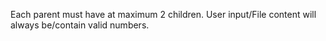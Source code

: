 Each parent must have at maximum 2 children.
User input/File content will always be/contain valid numbers.